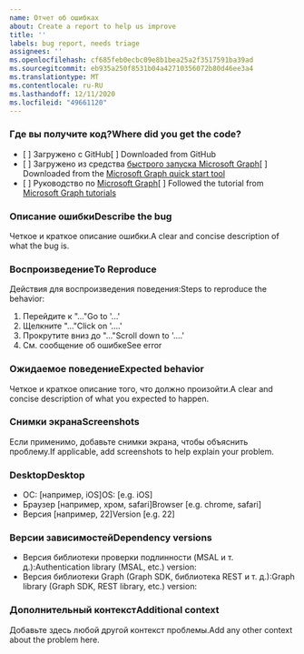 ```yaml
---
name: Отчет об ошибках
about: Create a report to help us improve
title: ''
labels: bug report, needs triage
assignees: ''
ms.openlocfilehash: cf685feb0ecbc09e8b1bea25a2f3517591ba39ad
ms.sourcegitcommit: eb935a250f8531b04a42710356072b80d46ee3a4
ms.translationtype: MT
ms.contentlocale: ru-RU
ms.lasthandoff: 12/11/2020
ms.locfileid: "49661120"
---
```

### <a name="where-did-you-get-the-code"></a><span data-ttu-id="dc6c8-102">Где вы получите код?</span><span class="sxs-lookup"><span data-stu-id="dc6c8-102">Where did you get the code?</span></span>

- <span data-ttu-id="dc6c8-103">[ ] Загружено с GitHub</span><span class="sxs-lookup"><span data-stu-id="dc6c8-103">[ ] Downloaded from GitHub</span></span>
- <span data-ttu-id="dc6c8-104">[ ] Загружено из средства [быстрого запуска Microsoft Graph](https://developer.microsoft.com/graph/quick-start)</span><span class="sxs-lookup"><span data-stu-id="dc6c8-104">[ ] Downloaded from the [Microsoft Graph quick start tool](https://developer.microsoft.com/graph/quick-start)</span></span>
- <span data-ttu-id="dc6c8-105">[ ] Руководство по [Microsoft Graph](https://docs.microsoft.com/graph/tutorials)</span><span class="sxs-lookup"><span data-stu-id="dc6c8-105">[ ] Followed the tutorial from [Microsoft Graph tutorials](https://docs.microsoft.com/graph/tutorials)</span></span>

### <a name="describe-the-bug"></a><span data-ttu-id="dc6c8-106">Описание ошибки</span><span class="sxs-lookup"><span data-stu-id="dc6c8-106">Describe the bug</span></span>

<span data-ttu-id="dc6c8-107">Четкое и краткое описание ошибки.</span><span class="sxs-lookup"><span data-stu-id="dc6c8-107">A clear and concise description of what the bug is.</span></span>

### <a name="to-reproduce"></a><span data-ttu-id="dc6c8-108">Воспроизведение</span><span class="sxs-lookup"><span data-stu-id="dc6c8-108">To Reproduce</span></span>

<span data-ttu-id="dc6c8-109">Действия для воспроизведения поведения:</span><span class="sxs-lookup"><span data-stu-id="dc6c8-109">Steps to reproduce the behavior:</span></span>

1. <span data-ttu-id="dc6c8-110">Перейдите к "..."</span><span class="sxs-lookup"><span data-stu-id="dc6c8-110">Go to '...'</span></span>
1. <span data-ttu-id="dc6c8-111">Щелкните "..."</span><span class="sxs-lookup"><span data-stu-id="dc6c8-111">Click on '....'</span></span>
1. <span data-ttu-id="dc6c8-112">Прокрутите вниз до "..."</span><span class="sxs-lookup"><span data-stu-id="dc6c8-112">Scroll down to '....'</span></span>
1. <span data-ttu-id="dc6c8-113">См. сообщение об ошибке</span><span class="sxs-lookup"><span data-stu-id="dc6c8-113">See error</span></span>

### <a name="expected-behavior"></a><span data-ttu-id="dc6c8-114">Ожидаемое поведение</span><span class="sxs-lookup"><span data-stu-id="dc6c8-114">Expected behavior</span></span>

<span data-ttu-id="dc6c8-115">Четкое и краткое описание того, что должно произойти.</span><span class="sxs-lookup"><span data-stu-id="dc6c8-115">A clear and concise description of what you expected to happen.</span></span>

### <a name="screenshots"></a><span data-ttu-id="dc6c8-116">Снимки экрана</span><span class="sxs-lookup"><span data-stu-id="dc6c8-116">Screenshots</span></span>

<span data-ttu-id="dc6c8-117">Если применимо, добавьте снимки экрана, чтобы объяснить проблему.</span><span class="sxs-lookup"><span data-stu-id="dc6c8-117">If applicable, add screenshots to help explain your problem.</span></span>

### <a name="desktop"></a><span data-ttu-id="dc6c8-118">Desktop</span><span class="sxs-lookup"><span data-stu-id="dc6c8-118">Desktop</span></span>

- <span data-ttu-id="dc6c8-119">ОС: [например, iOS]</span><span class="sxs-lookup"><span data-stu-id="dc6c8-119">OS: [e.g. iOS]</span></span>
- <span data-ttu-id="dc6c8-120">Браузер [например, хром, safari]</span><span class="sxs-lookup"><span data-stu-id="dc6c8-120">Browser [e.g. chrome, safari]</span></span>
- <span data-ttu-id="dc6c8-121">Версия [например, 22]</span><span class="sxs-lookup"><span data-stu-id="dc6c8-121">Version [e.g. 22]</span></span>

### <a name="dependency-versions"></a><span data-ttu-id="dc6c8-122">Версии зависимостей</span><span class="sxs-lookup"><span data-stu-id="dc6c8-122">Dependency versions</span></span>

- <span data-ttu-id="dc6c8-123">Версия библиотеки проверки подлинности (MSAL и т. д.):</span><span class="sxs-lookup"><span data-stu-id="dc6c8-123">Authentication library (MSAL, etc.) version:</span></span>
- <span data-ttu-id="dc6c8-124">Версия библиотеки Graph (Graph SDK, библиотека REST и т. д.):</span><span class="sxs-lookup"><span data-stu-id="dc6c8-124">Graph library (Graph SDK, REST library, etc.) version:</span></span>

### <a name="additional-context"></a><span data-ttu-id="dc6c8-125">Дополнительный контекст</span><span class="sxs-lookup"><span data-stu-id="dc6c8-125">Additional context</span></span>

<span data-ttu-id="dc6c8-126">Добавьте здесь любой другой контекст проблемы.</span><span class="sxs-lookup"><span data-stu-id="dc6c8-126">Add any other context about the problem here.</span></span>
